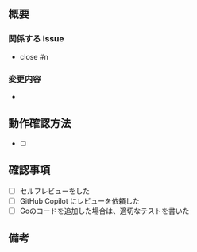 <!-- I want to review in Japanese. -->
## 概要

<!-- ざっくりと変更内容や必要な情報を書く、PRタイトルと同一でも良い -->

### 関係する issue

<!-- 関係するissueをリストアップする -->
<!-- もしこのPRがmargeされればcloseしてもよいissueの場合は close #n (nは当該のPRの数字) と書く -->

- close #n

### 変更内容

<!-- 詳細な変更内容を書く -->

- 

## 動作確認方法

<!-- 実装した機能/変更が正常であるか確認するためのテスト項目があれば書く -->

- [ ] 

## 確認事項

- [ ] セルフレビューをした
- [ ] GitHub Copilot にレビューを依頼した
- [ ] Goのコードを追加した場合は、適切なテストを書いた

## 備考

<!-- 備考があれば書いてください -->

<!-- 以下は GitHub Copilot 用の指示です -->

<!-- for GitHub Copilot review rule -->
<!-- レビューする際には、以下のprefix(接頭辞)を付けましょう。 -->
<!-- [must] → かならず変更する必要がある -->
<!-- [imo] → 自分の意見だとこうだけど修正必須ではない(in my opinion) -->
<!-- [nits] → ささいな指摘、Typoなど(nitpick) -->
<!-- [ask] → 質問 -->
<!-- [fyi] → 参考情報 -->
<!-- for GitHub Copilot review rule-->

<!-- I want to review in Japanese. -->
